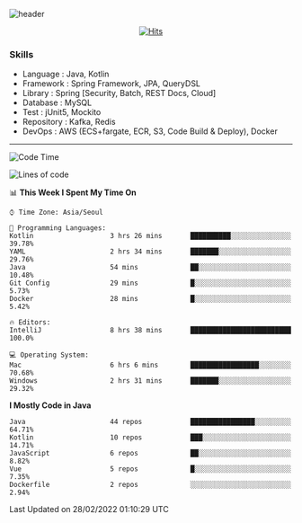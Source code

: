 <!-- Github Profile Readme로 프로필 꾸미기 : https://zzsza.github.io/development/2020/07/10/make-github-profile-readme/ -->

<!-- github theme -->
  <!-- 
    ![header](https://capsule-render.vercel.app/api?type=slice&color=e0f0e3&height=150&section=header&text=beasy&fontSize=45)
  -->
  ![header](https://capsule-render.vercel.app/api?type=soft&color=e0f0e3&height=150&section=header&text=Choi-YongSeok&fontSize=55&animation=twinkling)


<!-- hits count : https://hits.seeyoufarm.com/ -->
<div align=center>
    
  [![Hits](https://hits.seeyoufarm.com/api/count/incr/badge.svg?url=https%3A%2F%2Fgithub.com%2Fchoi-ys&count_bg=%2379C83D&title_bg=%23555555&icon=&icon_color=%23E7E7E7&title=hits&edge_flat=false)](https://hits.seeyoufarm.com)

</div>


<!-- Committed Top Lang -->
<div align=center>
</div>


### Skills
 - Language : Java, Kotlin
 - Framework : Spring Framework, JPA, QueryDSL
 - Library : Spring [Security, Batch, REST Docs, Cloud]
 - Database : MySQL
 - Test : jUnit5, Mockito
 - Repository : Kafka, Redis
 - DevOps : AWS (ECS+fargate, ECR, S3, Code Build & Deploy), Docker

---

<!--START_SECTION:waka-->
![Code Time](http://img.shields.io/badge/Code%20Time-2%2C041%20hrs%2038%20mins-blue)

![Lines of code](https://img.shields.io/badge/From%20Hello%20World%20I%27ve%20Written-210%20Thousand%20lines%20of%20code-blue)

📊 **This Week I Spent My Time On** 

```text
⌚︎ Time Zone: Asia/Seoul

💬 Programming Languages: 
Kotlin                   3 hrs 26 mins       ██████████░░░░░░░░░░░░░░░   39.78% 
YAML                     2 hrs 34 mins       ███████░░░░░░░░░░░░░░░░░░   29.76% 
Java                     54 mins             ██░░░░░░░░░░░░░░░░░░░░░░░   10.48% 
Git Config               29 mins             █░░░░░░░░░░░░░░░░░░░░░░░░   5.73% 
Docker                   28 mins             █░░░░░░░░░░░░░░░░░░░░░░░░   5.42%

🔥 Editors: 
IntelliJ                 8 hrs 38 mins       █████████████████████████   100.0%

💻 Operating System: 
Mac                      6 hrs 6 mins        █████████████████░░░░░░░░   70.68% 
Windows                  2 hrs 31 mins       ███████░░░░░░░░░░░░░░░░░░   29.32%

```

**I Mostly Code in Java** 

```text
Java                     44 repos            ████████████████░░░░░░░░░   64.71% 
Kotlin                   10 repos            ███░░░░░░░░░░░░░░░░░░░░░░   14.71% 
JavaScript               6 repos             ██░░░░░░░░░░░░░░░░░░░░░░░   8.82% 
Vue                      5 repos             █░░░░░░░░░░░░░░░░░░░░░░░░   7.35% 
Dockerfile               2 repos             ░░░░░░░░░░░░░░░░░░░░░░░░░   2.94%

```



 Last Updated on 28/02/2022 01:10:29 UTC
<!--END_SECTION:waka-->

<!-- 
![footer](https://capsule-render.vercel.app/api?section=footer&type=slice&color=e0f0e3)
-->

